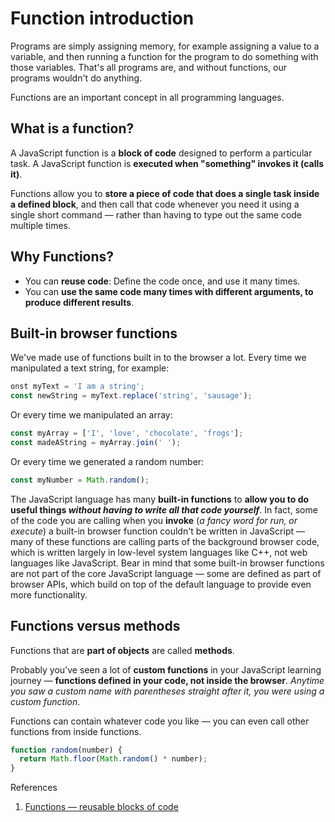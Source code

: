 # Function introduction

Programs are simply assigning memory, for example assigning a value to a variable, and then running a function for the program to do something with those variables. That's all programs are, and without functions, our programs wouldn't do anything.

Functions are an important concept in all programming languages.

## What is a function?

A JavaScript function is a **block of code** designed to perform a particular task. A JavaScript function is **executed when "something" invokes it (calls it)**.

Functions allow you to **store a piece of code that does a single task inside a defined block**, and then call that code whenever you need it using a single short command — rather than having to type out the same code multiple times.

## Why Functions?

- You can **reuse code**: Define the code once, and use it many times.
- You can **use the same code many times with different arguments, to produce different results**.

## Built-in browser functions

We've made use of functions built in to the browser a lot. Every time we manipulated a text string, for example:

```js
onst myText = 'I am a string';
const newString = myText.replace('string', 'sausage');
```

Or every time we manipulated an array:

```js
const myArray = ['I', 'love', 'chocolate', 'frogs'];
const madeAString = myArray.join(' ');
```

Or every time we generated a random number:

```js
const myNumber = Math.random();
```

The JavaScript language has many **built-in functions** to **allow you to do useful things _without having to write all that code yourself_**. In fact, some of the code you are calling when you **invoke** (_a fancy word for run, or execute_) a built-in browser function couldn't be written in JavaScript — many of these functions are calling parts of the background browser code, which is written largely in low-level system languages like C++, not web languages like JavaScript. Bear in mind that some built-in browser functions are not part of the core JavaScript language — some are defined as part of browser APIs, which build on top of the default language to provide even more functionality.

## Functions versus methods

Functions that are **part of objects** are called **methods**.

Probably you've seen a lot of **custom functions** in your JavaScript learning journey — **functions defined in your code, not inside the browser**. _Anytime you saw a custom name with parentheses straight after it, you were using a custom function_.

Functions can contain whatever code you like — you can even call other functions from inside functions.

```js
function random(number) {
  return Math.floor(Math.random() * number);
}
```

References

1. [Functions — reusable blocks of code](https://developer.mozilla.org/en-US/docs/Learn/JavaScript/Building_blocks/Functions)
